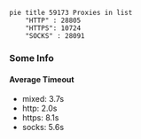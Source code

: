 
```mermaid
pie title 59173 Proxies in list
    "HTTP" : 28805
    "HTTPS": 10724
    "SOCKS" : 28091
```

### Some Info
#### Average Timeout

- mixed: 3.7s
- http: 2.0s
- https: 8.1s
- socks: 5.6s